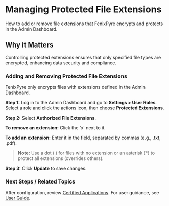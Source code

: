 # Managing Protected File Extensions

How to add or remove file extensions that FenixPyre encrypts and protects in the Admin Dashboard.


## Why it Matters
Controlling protected extensions ensures that only specified file types are encrypted, enhancing data security and compliance.

### Adding and Removing Protected File Extensions
FenixPyre only encrypts files with extensions defined in the Admin Dashboard.

**Step 1:** Log in to the Admin Dashboard and go to **Settings > User Roles**. Select a role and click the actions icon, then choose **Protected Extensions**.

<!-- IMG: ./media/04-admin-guide/user-roles-settings.png | Alt: Accessing protected extensions in Admin Dashboard -->

**Step 2:** Select **Authorized File Extensions**.

**To remove an extension:** Click the 'x' next to it.

**To add an extension:** Enter it in the field, separated by commas (e.g., .txt, .pdf).

> **Note:** Use a dot (.) for files with no extension or an asterisk (*) to protect all extensions (overrides others).

**Step 3:** Click **Update** to save changes.

### Next Steps / Related Topics
After configuration, review [Certified Applications](./certified-applications.md). For user guidance, see [User Guide](../05-user-guide/index.md).
